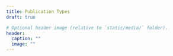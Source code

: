 ```yaml
---
title: Publication Types
draft: true

# Optional header image (relative to `static/media/` folder).
header:
  caption: ""
  image: ""
---
```

